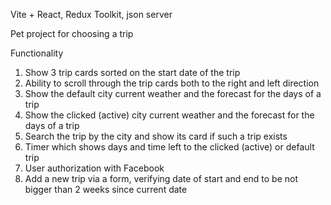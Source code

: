 Vite + React, Redux Toolkit, json server

Pet project for choosing a trip

Functionality

1. Show 3 trip cards sorted on the start date of the trip
2. Ability to scroll through the trip cards both to the right and left direction
3. Show the default city current weather and the forecast for the days of a trip
4. Show the clicked (active) city current weather and the forecast for the days of a trip
5. Search the trip by the city and show its card if such a trip exists
6. Timer which shows days and time left to the clicked (active) or default trip
7. User authorization with Facebook
8. Add a new trip via a form, verifying date of start and end to be not bigger than 2 weeks since current date
